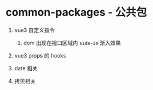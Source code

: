 # common-packages - 公共包

1. vue3 自定义指令

   1. dom 出现在视口区域内 `side-in` 渐入效果

2. vue3 props 的 hooks

3. date 相关

4. 拷贝相关
